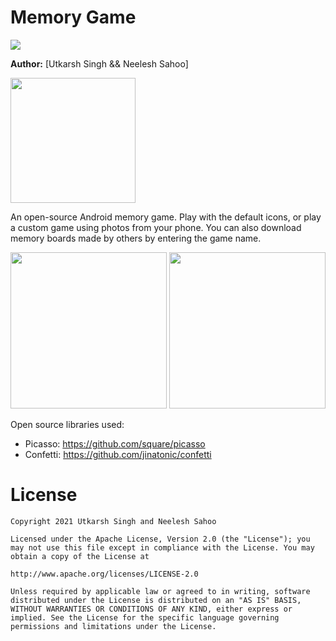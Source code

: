 # Memory Game

![](https://github.com/rpandey1234/MyMemory/blob/main/assets/ConsumeFlow.gif)

**Author:** [Utkarsh Singh && Neelesh Sahoo]

<a href='https://play.google.com/store/apps/details?id=com.rkpandey.mymemory'><img width="200px" src='https://play.google.com/intl/en_us/badges/static/images/badges/en_badge_web_generic.png' /></a>



An open-source Android memory game. Play with the default icons, or play a custom game using photos from your phone. You can also download memory boards made by others by entering the game name.



<p float="middle">
    <img width="250px" src='https://github.com/rpandey1234/MyMemory/blob/main/assets/customWinConfetti.png' />
    <img width="250px" src='https://github.com/rpandey1234/MyMemory/blob/main/assets/creationFlow.png' />
</p>

Open source libraries used:
- Picasso: https://github.com/square/picasso
- Confetti: https://github.com/jinatonic/confetti

# License

    Copyright 2021 Utkarsh Singh and Neelesh Sahoo

    Licensed under the Apache License, Version 2.0 (the "License"); you may not use this file except in compliance with the License. You may obtain a copy of the License at

    http://www.apache.org/licenses/LICENSE-2.0

    Unless required by applicable law or agreed to in writing, software distributed under the License is distributed on an "AS IS" BASIS, WITHOUT WARRANTIES OR CONDITIONS OF ANY KIND, either express or implied. See the License for the specific language governing permissions and limitations under the License.
